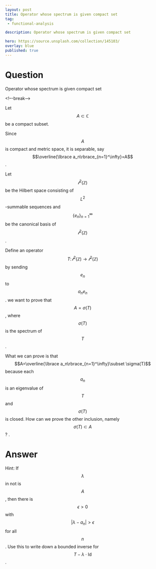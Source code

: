 ```yaml
---
layout: post
title: Operator whose spectrum is given compact set
tag:
 - functional-analysis

description: Operator whose spectrum is given compact set

hero: https://source.unsplash.com/collection/145103/
overlay: blue 
published: true
---
```


# Question 

Operator whose spectrum is given compact set

<!–-break-–>


Let $$A\subset \mathbb{C}$$ be a compact subset.
 
Since $$A$$ is compact and metric space, it is separable, say $$\overline{\lbrace a_n\rbrace_{n=1}^\infty}=A$$.
 
Let $$\mathcal{l}^2(\mathbb{Z})$$ be the Hilbert space consisting of $$L^2$$-summable sequences and $$\lbrace e_n\rbrace_{n=1}^\infty$$ be the canonical basis of $$\mathcal{l}^2(\mathbb{Z})$$.

Define an operator $$T\colon\mathcal{l}^2(\mathbb{Z})\to\mathcal{l}^2(\mathbb{Z})$$ by sending $$e_n$$ to $$a_ne_n$$.
 we want to prove that $$A=\sigma(T)$$, where $$\sigma(T)$$ is the spectrum of $$T$$.
 
What we can prove is that $$A=\overline{\lbrace a_n\rbrace_{n=1}^\infty}\subset \sigma(T)$$ because each $$a_n$$ is an eigenvalue of $$T$$ and $$\sigma(T)$$ is closed.
 How can we prove the other inclusion, namely $$\sigma(T)\subset A$$?
.


# Answer 


Hint: If $$\lambda$$ in not is $$A$$, then there is $$\epsilon>0$$ with $$\lvert\lambda-a_n\rvert>\epsilon$$ for all $$n$$. Use this to write down a bounded inverse for $$T-\lambda\cdot\mathrm{Id}$$.


